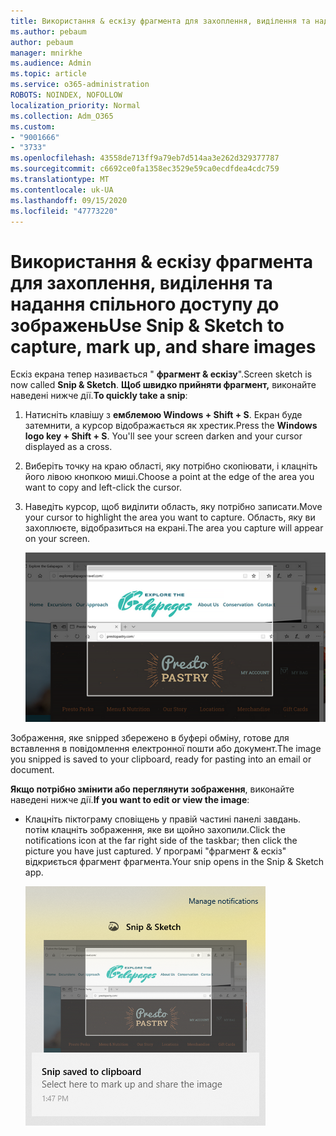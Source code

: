 ```yaml
---
title: Використання & ескізу фрагмента для захоплення, виділення та надання спільного доступу до зображень
ms.author: pebaum
author: pebaum
manager: mnirkhe
ms.audience: Admin
ms.topic: article
ms.service: o365-administration
ROBOTS: NOINDEX, NOFOLLOW
localization_priority: Normal
ms.collection: Adm_O365
ms.custom:
- "9001666"
- "3733"
ms.openlocfilehash: 43558de713ff9a79eb7d514aa3e262d329377787
ms.sourcegitcommit: c6692ce0fa1358ec3529e59ca0ecdfdea4cdc759
ms.translationtype: MT
ms.contentlocale: uk-UA
ms.lasthandoff: 09/15/2020
ms.locfileid: "47773220"
---
```

# <a name="use-snip--sketch-to-capture-mark-up-and-share-images"></a><span data-ttu-id="082f0-102">Використання & ескізу фрагмента для захоплення, виділення та надання спільного доступу до зображень</span><span class="sxs-lookup"><span data-stu-id="082f0-102">Use Snip & Sketch to capture, mark up, and share images</span></span>

<span data-ttu-id="082f0-103">Ескіз екрана тепер називається " **фрагмент & ескізу**".</span><span class="sxs-lookup"><span data-stu-id="082f0-103">Screen sketch is now called **Snip & Sketch**.</span></span> <span data-ttu-id="082f0-104">**Щоб швидко прийняти фрагмент,** виконайте наведені нижче дії.</span><span class="sxs-lookup"><span data-stu-id="082f0-104">**To quickly take a snip**:</span></span>

1. <span data-ttu-id="082f0-105">Натисніть клавішу з **емблемою Windows + Shift + S**. Екран буде затемнити, а курсор відображається як хрестик.</span><span class="sxs-lookup"><span data-stu-id="082f0-105">Press the **Windows logo key + Shift + S**. You'll see your screen darken and your cursor displayed as a cross.</span></span> 

2. <span data-ttu-id="082f0-106">Виберіть точку на краю області, яку потрібно скопіювати, і клацніть його лівою кнопкою миші.</span><span class="sxs-lookup"><span data-stu-id="082f0-106">Choose a point at the edge of the area you want to copy and left-click the cursor.</span></span> 

3. <span data-ttu-id="082f0-107">Наведіть курсор, щоб виділити область, яку потрібно записати.</span><span class="sxs-lookup"><span data-stu-id="082f0-107">Move your cursor to highlight the area you want to capture.</span></span> <span data-ttu-id="082f0-108">Область, яку ви захоплюєте, відобразиться на екрані.</span><span class="sxs-lookup"><span data-stu-id="082f0-108">The area you capture will appear on your screen.</span></span>

   ![зображення виділеного виділення](media/snipone.png)

<span data-ttu-id="082f0-110">Зображення, яке snipped збережено в буфері обміну, готове для вставлення в повідомлення електронної пошти або документ.</span><span class="sxs-lookup"><span data-stu-id="082f0-110">The image you snipped is saved to your clipboard, ready for pasting into an email or document.</span></span> 

<span data-ttu-id="082f0-111">**Якщо потрібно змінити або переглянути зображення**, виконайте наведені нижче дії.</span><span class="sxs-lookup"><span data-stu-id="082f0-111">**If you want to edit or view the image**:</span></span> 

- <span data-ttu-id="082f0-112">Клацніть піктограму сповіщень у правій частині панелі завдань. потім клацніть зображення, яке ви щойно захопили.</span><span class="sxs-lookup"><span data-stu-id="082f0-112">Click the notifications icon at the far right side of the taskbar; then click the picture you have just captured.</span></span> <span data-ttu-id="082f0-113">У програмі "фрагмент & ескіз" відкриється фрагмент фрагмента.</span><span class="sxs-lookup"><span data-stu-id="082f0-113">Your snip opens in the Snip & Sketch app.</span></span>

   ![зображення зображення, яке відображається в програмі захоплення фрагментів](media/sniptwo.png)
